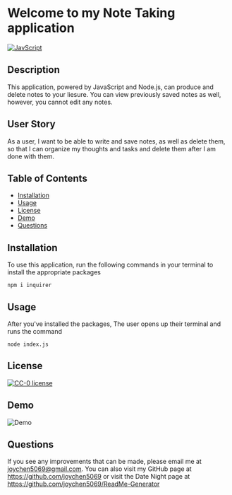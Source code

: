 # Welcome to my Note Taking application

[![JavScript](https://img.shields.io/badge/Made%20With-JavaScript-blue.svg)](https://shields.io/)  
  
## Description
  
This application, powered by JavaScript and Node.js, can produce and delete notes to your liesure. You can view previously saved notes as well, however, you cannot edit any notes. 

## User Story

As a user, I want to be able to write and save notes, as well as delete them, so that I can organize my thoughts and tasks and delete them after I am done with them. 

  
## Table of Contents
* [Installation](#installation)
* [Usage](#usage)
* [License](#license)
* [Demo](#demo)
* [Questions](#questions)

  
## Installation

To use this application, run the following commands in your terminal to install the appropriate packages

    npm i inquirer

## Usage 

After you've installed the packages, The user opens up their terminal and runs the command
   
    node index.js


## License
[![CC-0 license](https://img.shields.io/badge/License-CC--0-blue.svg)](https://creativecommons.org/licenses/by-nd/4.0) 

## Demo
![Demo](assets/ReadMe-Demo.gif)

## Questions
  
If you see any improvements that can be made, please email me at joychen5069@gmail.com. You can also visit my GitHub page at https://github.com/joychen5069 or visit the Date Night page at https://github.com/joychen5069/ReadMe-Generator

  